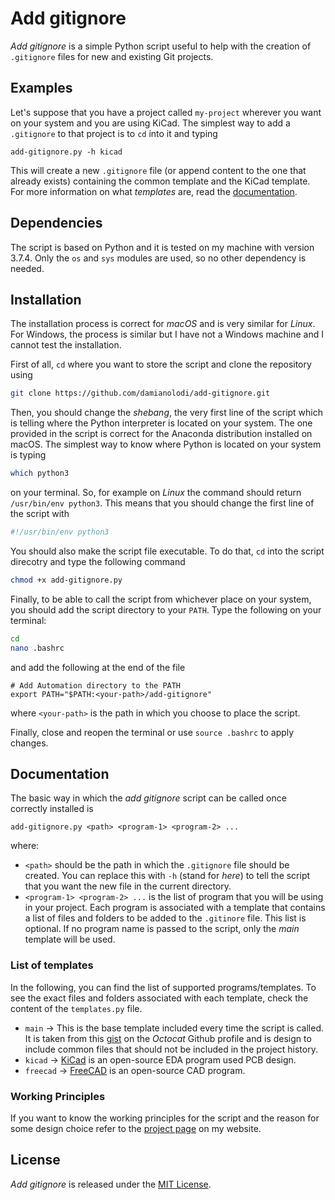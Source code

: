 # Add gitignore

_Add gitignore_ is a simple Python script useful to help with the creation of `.gitignore` files for new and existing Git projects.

## Examples
Let's suppose that you have a project called `my-project` wherever you want on your system and you are using KiCad. The simplest way to add a `.gitignore` to that project is to `cd` into it and typing

```
add-gitignore.py -h kicad
```

This will create a new `.gitignore` file (or append content to the one that already exists) containing the common template and the KiCad template. For more information on what _templates_ are, read the [documentation](#documentation).

## Dependencies
The script is based on Python and it is tested on my machine with version 3.7.4. Only the `os` and `sys` modules are used, so no other dependency is needed.

## Installation
The installation process is correct for _macOS_ and is very similar for _Linux_. For Windows, the process is similar but I have not a Windows machine and I cannot test the installation.

First of all, `cd` where you want to store the script and clone the repository using
```bash
git clone https://github.com/damianolodi/add-gitignore.git
```

Then, you should change the _shebang_, the very first line of the script which is telling where the Python interpreter is located on your system. The one provided in the script is correct for the Anaconda distribution installed on macOS. The simplest way to know where Python is located on your system is typing
```bash
which python3
```
on your terminal. So, for example on _Linux_ the command should return `/usr/bin/env python3`. This means that you should change the first line of the script with
```py
#!/usr/bin/env python3
```

You should also make the script file executable. To do that, `cd` into the script direcotry and type the following command
```bash
chmod +x add-gitignore.py
```

Finally, to be able to call the script from whichever place on your system, you should add the script directory to your `PATH`. Type the following on your terminal:
```bash
cd
nano .bashrc
```
and add the following at the end of the file
```
# Add Automation directory to the PATH
export PATH="$PATH:<your-path>/add-gitignore"
```
where `<your-path>` is the path in which you choose to place the script.

Finally, close and reopen the terminal or use `source .bashrc` to apply changes.

## Documentation

The basic way in which the _add gitignore_ script can be called once correctly installed is 
```
add-gitignore.py <path> <program-1> <program-2> ...
```
where:

- `<path>` should be the path in which the `.gitignore` file should be created. You can replace this with `-h` (stand for _here_) to tell the script that you want the new file in the current directory.
- `<program-1> <program-2> ...` is the list of program that you will be using in your project. Each program is associated with a template that contains a list of files and folders to be added to the `.gitinore` file. This list is optional. If no program name is passed to the script, only the _main_ template will be used.

### List of templates
In the following, you can find the list of supported programs/templates. To see the exact files and folders associated with each template, check the content of the `templates.py` file.

- `main` &rarr; This is the base template included every time the script is called. It is taken from this [gist](https://gist.github.com/octocat/9257657) on the _Octocat_ Github profile and is design to include common files that should not be included in the project history.
- `kicad` &rarr; [KiCad](https://www.kicad-pcb.org/) is an open-source EDA program used PCB design.
- `freecad` &rarr; [FreeCAD](https://www.freecadweb.org/) is an open-source CAD program.

### Working Principles
If you want to know the working principles for the script and the reason for
some design choice refer to the [project page](https://damianolodi.com/project/add-gitignore) on my website.

## License
_Add gitignore_ is released under the [MIT License](https://github.com/damianolodi/add-gitignore/blob/master/LICENSE).
